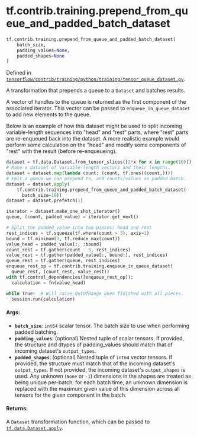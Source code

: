<div itemscope itemtype="http://developers.google.com/ReferenceObject">
<meta itemprop="name" content="tf.contrib.training.prepend_from_queue_and_padded_batch_dataset" />
<meta itemprop="path" content="Stable" />
</div>

# tf.contrib.training.prepend_from_queue_and_padded_batch_dataset

``` python
tf.contrib.training.prepend_from_queue_and_padded_batch_dataset(
    batch_size,
    padding_values=None,
    padded_shapes=None
)
```



Defined in [`tensorflow/contrib/training/python/training/tensor_queue_dataset.py`](https://www.tensorflow.org/code/tensorflow/contrib/training/python/training/tensor_queue_dataset.py).

A transformation that prepends a queue to a `Dataset` and batches results.

A vector of handles to the queue is returned as the first component of the
associated iterator.  This vector can be passed to `enqueue_in_queue_dataset`
to add new elements to the queue.

Below is an example of how this dataset might be used to split incoming
variable-length sequences into "head" and "rest" parts, where "rest" parts
are re-enqueued back into the dataset.  A more realistic example would
perform some calculation on the "head" and modify some components of "rest"
with the result (before re-enqueueing).

```python
dataset = tf.data.Dataset.from_tensor_slices([2*x for x in range(10)])
# Make a dataset of variable-length vectors and their lengths.
dataset = dataset.map(lambda count: (count, tf.ones((count,))))
# Emit a queue we can prepend to, and counts/values as padded batch.
dataset = dataset.apply(
    tf.contrib.training.prepend_from_queue_and_padded_batch_dataset(
      batch_size=10))
dataset = dataset.prefetch(1)

iterator = dataset.make_one_shot_iterator()
queue, (count, padded_value) = iterator.get_next()

# Split the padded_value into two pieces: head and rest
rest_indices = tf.squeeze(tf.where(count > 3), axis=1)
bound = tf.minimum(3, tf.reduce_max(count))
value_head = padded_value[:, :bound]
count_rest = tf.gather(count - 3, rest_indices)
value_rest = tf.gather(padded_value[:, bound:], rest_indices)
queue_rest = tf.gather(queue, rest_indices)
enqueue_rest_op = tf.contrib.training.enqueue_in_queue_dataset(
  queue_rest, (count_rest, value_rest))
with tf.control_dependencies([enqueue_rest_op]):
  calculation = fn(value_head)

while True:  # Will raise OutOfRange when finished with all pieces.
  session.run(calculation)
```

#### Args:

* <b>`batch_size`</b>: `int64` scalar tensor.  The batch size to use when performing
    padded batching.
* <b>`padding_values`</b>: (optional) Nested tuple of scalar tensors.  If provided,
    the structure and dtypes of padding_values should match that of
    incoming dataset's `output_types`.
* <b>`padded_shapes`</b>: (optional) Nested tuple of `int64` vector tensors.
    If provided, the structure must match that of the incoming dataset's
    `output_types`.  If not provided, the incoming dataset's `output_shapes`
    is used.  Any unknown (`None` or `-1`) dimensions in the shapes are
    treated as being unique per-batch: for each batch time, an unknown
    dimension is replaced with the maximum given value of this dimension
    across all tensors for the given component in the batch.


#### Returns:

A `Dataset` transformation function, which can be passed to
<a href="../../../tf/data/Dataset.md#apply"><code>tf.data.Dataset.apply</code></a>.